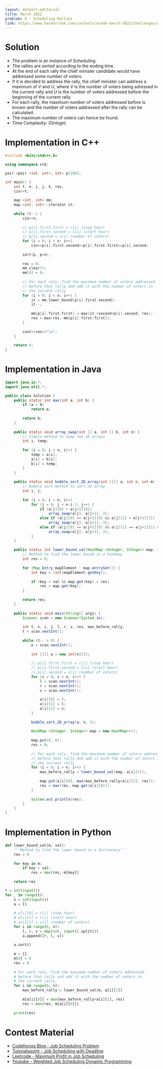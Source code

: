 ```yaml
---
layout: default-editorial
title: March 2022
problem: D - Scheduling Rallies
link: https://www.hackerrank.com/contests/ncode-march-2022/challenges/d-scheduling-rallies
---
```

# Solution

- The problem is an instance of Scheduling.
- The rallies are sorted according to the ending time.
- At the end of each rally the chief minister candidate would have addressed some number of voters.
- If it is decided to address the rally, the chief minister can address a maximum of $V$ and $U$, where $V$ is the number of voters being adressed in the current rally and $U$ is the number of voters addressed before the beginning of the current rally.
- For each rally, the maximum number of voters addressed before is known and the number of voters addressed after the rally can be calculated.
- The maximum number of voters can hence be found.
- Time Complexity: $O(nlogn)$

$$$$

# Implementation in C++

```cpp
#include <bits/stdc++.h>

using namespace std;

pair <pair <int, int>, int> p[100];

int main() {
    int t, n, i, j, k, res;
    cin>>t;
    
    map <int, int> mm;
    map <int, int>::iterator it;
    
    while (t--) {
        cin>>n;
        
        // p[i].first.first = r[i] (stop hour)
        // p[i].first.second = l[i] (start hour)
        // p[i].second = v[i] (number of voters)
        for (i = 0; i < n; i++)
            cin>>p[i].first.second>>p[i].first.first>>p[i].second;
        
        sort(p, p+n);
        
        res = 0;
        mm.clear();
        mm[0] = 0;
        
        // For each raly, find the maximum number of voters addressed
        // before that rally and add it with the number of voters in
        // the current rally
        for (i = 0; i < n; i++) {
            it = mm.lower_bound(p[i].first.second);
            it--;
            
            mm[p[i].first.first] = max(it->second+p[i].second, res);
            res = max(res, mm[p[i].first.first]);
        }
        
        cout<<res<<"\n";
    }
    
    return 0;
}
```

$$$$

# Implementation in Java

```java
import java.io.*;
import java.util.*;

public class Solution {
    public static int max(int a, int b) {
        if (a > b)
            return a;
        
        return b;
    }
    
    public static void array_swap(int [] a, int [] b, int n) {
        // Simple method to swap two 1D arrays
        int i, temp;
        
        for (i = 0; i < n; i++) {
            temp = a[i];
            a[i] = b[i];
            b[i] = temp;
        }
    }
    
    public static void bubble_sort_2D_array(int [][] a, int n, int m) {
        // Bubble sort method to sort 2D array
        int i, j;
        
        for (i = 0; i < n; i++)
            for (j = 0; j < n-i-1; j++) {
                if (a[j][0] > a[j+1][0])
                    array_swap(a[j], a[j+1], 3);
                else if (a[j][0] == a[j+1][0] && a[j][1] > a[j+1][1])
                    array_swap(a[j], a[j+1], 3);
                else if (a[j][0] == a[j+1][0] && a[j][1] == a[j+1][1] && a[j][2] > a[j+1][2])
                    array_swap(a[j], a[j+1], 3);
            }
    }
    
    public static int lower_bound_val(HashMap <Integer, Integer> map, int val) {
        // Method to find the lower bound in a hashmap
        int res = 0;
        
        for (Map.Entry mapElement : map.entrySet()) {
            int key = (int)mapElement.getKey();
            
            if (key < val && map.get(key) > res)
                res = map.get(key);
        }
        
        return res;
    }
    
    public static void main(String[] args) {
        Scanner scan = new Scanner(System.in);
        
        int t, n, i, j, l, r, v, res, max_before_rally;
        t = scan.nextInt();
        
        while (t-- > 0) {
            n = scan.nextInt();
        
            int [][] a = new int[n][3];
            
            // p[i].first.first = r[i] (stop hour)
            // p[i].first.second = l[i] (start hour)
            // p[i].second = v[i] (number of voters)
            for (i = 0; i < n; i++) {
                l = scan.nextInt();
                r = scan.nextInt();
                v = scan.nextInt();
                
                a[i][0] = r;
                a[i][1] = l;
                a[i][2] = v;
            }
            
            bubble_sort_2D_array(a, n, 3);
            
            HashMap <Integer, Integer> map = new HashMap<>();
            
            map.put(0, 0);
            res = 0;
            
            // For each raly, find the maximum number of voters addressed
            // before that rally and add it with the number of voters in
            // the current rally
            for (i = 0; i < n; i++) {
                max_before_rally = lower_bound_val(map, a[i][1]);
                
                map.put(a[i][0], max(max_before_rally+a[i][2], res));
                res = max(res, map.get(a[i][0]));     
            }
            
            System.out.println(res);
        }
    }
}
```

$$$$

# Implementation in Python

```python
def lower_bound_val(m, val):
    '''Method to find the lower bound in a dictionary'''
    res = 0
    
    for key in m:
        if key < val:
            res = max(res, m[key])
            
    return res

t = int(input())
for _ in range(t):
    n = int(input())
    a = []
    
    # a[i][0] = r[i] (stop hour)
    # a[i][1] = l[i] (start hour)
    # a[i][2] = v[i] (number of voters)
    for i in range(0, n):
        l, r, v = map(int, input().split())
        a.append([r, l, v])
        
    a.sort()
    
    m = {}
    m[0] = 0
    res = 0
    
    # For each raly, find the maximum number of voters addressed
    # before that rally and add it with the number of voters in
    # the current rally
    for i in range(0, n):
        max_before_rally = lower_bound_val(m, a[i][1])
        
        m[a[i][0]] = max(max_before_rally+a[i][2], res)
        res = max(res, m[a[i][0]])
        
    print(res)
```

$$$$

# Contest Material

- [Codeforces Blog - Job Scheduling Problem](https://codeforces.com/blog/entry/59424)
- [Tutorialspoint - Job Scheduling with Deadline](https://www.tutorialspoint.com/design_and_analysis_of_algorithms/design_and_analysis_of_algorithms_job_sequencing_with_deadline.htm)
- [Leetcode - Maximum Profit in Job Scheduling](https://leetcode.com/problems/maximum-profit-in-job-scheduling/)
- [Youtube - Weighted Job Scheduling Dynamic Programming](https://www.youtube.com/watch?v=cr6Ip0J9izc)
